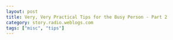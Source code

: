```yaml
---
layout: post
title: Very, Very Practical Tips for the Busy Person - Part 2
category: story.radio.weblogs.com
tags: ["misc", "tips"]
---
```

<head>
<meta http-equiv="Content-Type" content="text/html; charset=UTF-8">
    <meta http-equiv="Expires" content="Mon, 01 Jan 1990 01:00:00 GMT">
    <title>Very, Very Practical Tips for the Busy Person : Part 2</title>
    <style type="text/css">
      body {
        margin-top: 0px;
        margin-left: 0px;
        margin-right: 0px;
        margin-bottom: 0px;
        }

      body, td, p {
        font-family: verdana, sans-serif;
        font-size: 90%;
        }

      h2 { 
        font-family: Verdana, Arial, Helvetica, sans-serif; font-size: 24px; font-weight: bold
        }
      .header {
        font-family: Verdana, Arial, Helvetica, sans-serif; font-size: 40px; font-weight: bold
        }
      .realsmall {
        font-family: Verdana, Arial, Helvetica, sans-serif; font-size: 9px;
        }
      .small {
        font-family: Verdana, Arial, Helvetica, sans-serif; font-size: 10px;
        }
      </style>
    </head>

| 

 |

| ![](http://radio.weblogs.com/0103807/images/trans60x60.gif)  
 | Last updated: 6/16/2002; 10:21:47 AM  
 | ![](http://radio.weblogs.com/0103807/images/trans60x60.gif) |

| ![](http://radio.weblogs.com/0103807/images/trans60x1.gif)  
 | 

<font size="+3"><b><a href="http://radio.weblogs.com/0103807/" style="color:black; text-decoration:none">The FuzzyBlog!</a></b></font>  
_Marketing 101. Consulting 101. PHP Consulting. Random geeky stuff. I Blog Therefore I Am._

<font size="+1"><b>Very, Very Practical Tips for the Busy Person : Part 2</b></font>

Based on an enthusiastic response from [Sooz](http://www.sooz.com/), I chose to write Part 2 and, soon, Part 3 (and perhaps a Part 4) of this series of articles.

**Background Material** : I don't know about you but I am busy.&nbsp; Very busy.&nbsp; And, if you don't want to make mistakes when you are busy, you need help.&nbsp; Over the past many years, I have found that these tips really help me quite a bit.&nbsp; Listed below are 10 tips for busy people.&nbsp; You'll laugh and some are perhaps a bit silly but I use most of them every single day.&nbsp;

These are general tips.&nbsp; I moved computer specific tips to Part 3 since not everyone want's to be all that geeky (they aren't hard just a wee bit more technical).

1. **Pick a time**.&nbsp; When scheduling a meeting for a future date, always, always, always actually PICK A SPECIFIC TIME.&nbsp; "Monday" is not good and neither is "Monday late"..&nbsp; That's fine. Should we pick a firm time to make sure it actually happens ?   
  
2. **Always leave your phone number**.&nbsp; Even if you talk to them daily.&nbsp; Why?&nbsp; It takes you only a second or 5 but it takes them 20 - 30 to look it up.&nbsp; Be kind -- leave your number.   
  
3. **Communicate clearly**.&nbsp; If you think about all the daily back and forth you go through with emails, phone calls, IMs and faxes, I'll bet that at least 30% of it is due to being unclear or vague.&nbsp; It's far easier to just write 5 % more text initially than to do the email / other medium back and forth dance.  
  
4. **Commit to a scheduled time**.&nbsp; When you can't get a project going then what works really, really well is getting all parties involved to comm<font size="2">it a recurring time, it really helps.  Here's a sample email invitation to kick things off: 
<p>Hi George, </p>
<p>Just a thought but I've found that when I schedule things on a recurring basis, for example, 1 hour every monday, I make more progress.<br><br>Scott</p></font>
5. **Stop losing things**.&nbsp; I can't tell you how many times I've heard people say things like "I'm running late, I couldn't find my Keys / Wallet / X".&nbsp; I understand, really I do.&nbsp; Deal with it.&nbsp; All you have to do is this: 
  - Get a small cardboard box. 
  - Velcro it to the top of your monitor or desk (before you laugh, I actually do this.&nbsp; Looks dumb.&nbsp; Saves time.&nbsp; Who cares?). 
  - Actually use&nbsp;the cardboard box regularly --- put stuff into it and take it out.  
  
6. **Multitask your personal chores**.&nbsp; If you are washing dishes or doing laundry or cleaning or whatever, with a cordless phone, you can actually get a lot done.&nbsp; I once talked to [Scoble](http://radio.weblogs.com/0001011/) for 20 minutes when I was painting the outside of my [house](http://www.fuzzygroup.com/images/indexn1.jpg), 3 stories up.  
  
7. **Include the time zone.** &nbsp;&nbsp; When you are scheduling anything these days, if the party you are scheduling the activity with isn't literally around the corner, you really should include the time zone (and, if you can, a correction factor where the other party is if you know it).&nbsp; I've had people thing I am in Europe and Silicon Valley recently and call me accordingly (Yes, an 9:00 am meeting with someone in the U.K. is 3:00 am in Boston).&nbsp; If you are an American then it's a pretty good bet that you don't understand time zone differences very well, at least I sure don't, so ask the other party "What time is it where you are, right now?" and put it in your schedule accordingly.  
  
8. **Don't put it off.&nbsp;** We all usually think things are harder than they are.&nbsp; So we put them off and then never do them.&nbsp; I'm a bona fide expert at this so I do feel qualified to a) point this out and b) stop doing it (For example, I did just file my registration for the [O'Reilly Open Source conference](http://conferences.oreillynet.com/os2002/)).  
  
9. **Queue up all your errands at one time.&nbsp;** It's tremendously inefficient to do errands two or three times a week -- you're away from your office, your email, your Instant Messaging&nbsp;and such.&nbsp; Save your errands up and do them all at once.  
  
10. **Reviewing contracts**.&nbsp; (note this is a little off topic but it takes so much time and this is the only practical way I've seen to review contracts, so...) There are some great attorneys out there (I hear [Ernie's](http://radio.weblogs.com/0104634/) great) that make legal issues easy and are practical.&nbsp; But most of us find legal tasks like contracts hard.&nbsp; Necessary but hard.&nbsp; I find that this approach makes it better.&nbsp;&nbsp; When reviewing contracts, use the following practical techniques: 
  1. Never, ever do it orally.&nbsp; Only in writing.&nbsp; People forget or deliberately misinterpret things to suit them.&nbsp; Why deal with it. 
  2. Use MS - Word revision marks to make your changes so people can see them or just put them below each paragraph in the contract with [Your Initials] next to them.&nbsp; Example showing multiple back and forth between 2 people:  
  

**_<font size="2">[deleted]<br><br>Scott&gt; Thank you.  I apologize for not understanding.<br></font>_**<font size="2">Scott&gt; Please clarify in the contract how the authorship appears in </font><font size="2">each of the below contexts:<br><br></font><font size="2">Scott&gt; ISBN Record<br></font><font size="2">Scott&gt; Amazon Listing<br></font><font size="2">Scott&gt; Spine of Book<br></font><font size="2">Scott&gt; Library of Congress Record<br><br></font><font size="2">We can't put anything in the book about Amazon--we'd be foolish to </font><font size="2">make ourselves legally responsible for a company we can't control. We </font><font size="2">will provide correct information to Amazon and nag them, but </font><font size="2">ultimately their web site is in their control. <br><br></font>_ **<font size="2">Scott&gt; Ok.  Then the contract should stipulate these are the data items that are provided to Amazon.  Here is the MARC record, whatever.  <br><br></font>** _<font size="2">For the spine of the book, we will attempt to list the authors names.  </font><font size="2">We will not list only some authors--it's an all or nothing thing. <br><br></font>_ **<font size="2">Scott&gt; Good.<br><br></font>** _<font size="2">This is the first book we've done with so many authors and the cover </font><font size="2">isn't yet designed, so I can't give you a definitive answer to which </font><font size="2">of all or none will appear on the spine. <br><br></font>_ **<font size="2">Scott&gt; That's fine and understandable</font>** _

  
  3. Make a change or addition below every single item that you don't understand.&nbsp; 
  4. Send it to the other party with all changes. 
  5. Ask them to respond in the same fashion.&nbsp; When they say "Let's talk about it on the phone", respond with "I think my questions are detailed enough that we should do it this way to avoid mistakes and to save your time". 
  6. Loop (using different formatting conventions) until either you're happy or one of the two parties folds from exhaustion.&nbsp; Don't be afraid to loop many times.&nbsp; A lot of contract negotiation is endurance and playing chicken.&nbsp; Be polite, courteous and respectful at every point.&nbsp; MAKE SURE THAT THEY ANSWER YOUR SPECIFIC POINTS FULLY AND COMPLETELY WHEN THEY ANSWER.&nbsp; Read the above example in which the publishing company's attorney is either incompetent / inept or deliberately vague or simply made an error (it's the point about the ISBN record).

  
  

<script language="JavaScript" type="text/javascript"><!--
	var imageUrl = "http://subhonker6.userland.com/weblogStats/count.gif";
	var imageTag = "<img src=\"" + imageUrl + "?group=radio1&usernum=103807&referer=" + escape (document.referrer) + "\" height=\"1\" width=\"1\">";
	document.write (imageTag);
	//--></script>

 | ![](http://radio.weblogs.com/0103807/images/trans60x1.gif)  
 |
| ![](http://radio.weblogs.com/0103807/images/trans60x60.gif)  
 | Copyright 2002 © The FuzzyStuff  
 | ![](http://radio.weblogs.com/0103807/images/trans60x60.gif)  
 |

